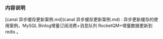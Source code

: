 





### 内容说明

 [canal 异步缓存更新案例.md](canal 异步缓存更新案例.md) : 异步更新缓存的使用案例，MySQL Binlog增量订阅消费+消息队列 RocketQM+增量数据更新到 redis 。